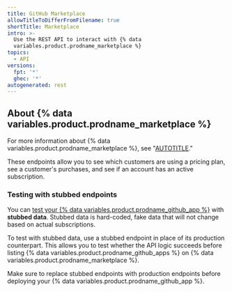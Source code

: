```yaml
---
title: GitHub Marketplace
allowTitleToDifferFromFilename: true
shortTitle: Marketplace
intro: >-
  Use the REST API to interact with {% data
  variables.product.prodname_marketplace %}
topics:
  - API
versions:
  fpt: '*'
  ghec: '*'
autogenerated: rest
---
```


## About {% data variables.product.prodname_marketplace %}

For more information about {% data variables.product.prodname_marketplace %}, see "[AUTOTITLE](/apps/publishing-apps-to-github-marketplace)."

These endpoints allow you to see which customers are using a pricing plan, see a customer's purchases, and see if an account has an active subscription.

### Testing with stubbed endpoints

You can [test your {% data variables.product.prodname_github_app %}](/apps/publishing-apps-to-github-marketplace/using-the-github-marketplace-api-in-your-app/testing-your-app) with **stubbed data**. Stubbed data is hard-coded, fake data that will not change based on actual subscriptions.

To test with stubbed data, use a stubbed endpoint in place of its production counterpart. This allows you to test whether the API logic succeeds before listing {% data variables.product.prodname_github_apps %} on {% data variables.product.prodname_marketplace %}.

Make sure to replace stubbed endpoints with production endpoints before deploying your {% data variables.product.prodname_github_app %}.


<!-- Content after this section is automatically generated -->
